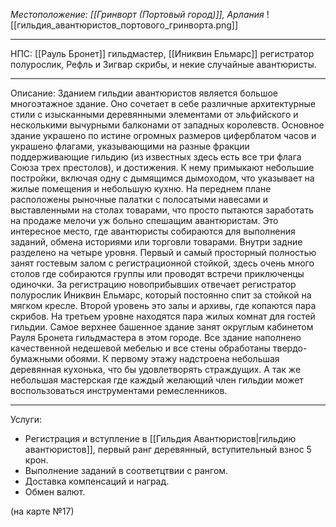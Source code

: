 *Местоположение: [[Гринворт (Портовый город)]], Арлания*
![[гильдия_авантюристов_портового_гринворта.png]]
_________
НПС: [[Рауль Бронет]] гильдмастер, [[Иниквин Ельмарс]] регистратор полурослик, Рефль и Зигвар скрибы, и некие случайные авантюристы.
_________
Описание: Зданием гильдии авантюристов является большое многоэтажное здание. Оно сочетает в себе различные архитектурные стили с изысканными деревянными элементами от эльфийского и несколькими вычурными балконами от западных королевств. Основное здание украшено по истине огромных размеров циферблатом часов и украшено флагами, указывающими на разные фракции поддерживающие гильдию (из известных здесь есть все три флага Союза трех престолов), и достижения. К нему примыкают небольшие постройки, включая одну с дымящимся дымоходом, что указывает на жилые помещения и небольшую кухню. На переднем плане расположены рыночные палатки с полосатыми навесами и выставленными на столах товарами, что просто пытаются заработать на продаже мелочи уж больно спешащим авантюристам. Это интересное место, где авантюристы собираются для выполнения заданий, обмена историями или торговли товарами. 
Внутри задние разделено на четыре уровня. Первый и самый просторный полностью занят гостевым залом с регистрационной стойкой, здесь очень много столов где собираются группы или проводят встречи приключенцы одиночки. За регистрацию новоприбывших отвечает регистратор полурослик Иниквин Ельмарс, который постоянно спит за стойкой на мягком кресле. Второй уровень это залы и архивы, где копаются пара скрибов. На третьем уровне находятся пара жилых комнат для гостей гильдии. Самое верхнее башенное здание занят округлым кабинетом Рауля Бронета гильдмастера в этом городе. Все здание наполнено качественной недешевой мебелью и все стены обработаны твердо-бумажными обоями. К первому этажу надстроена небольшая деревянная кухонька, что бы удовлетворять страждущих. А так же небольшая мастерская где каждый желающий член гильдии может воспользоваться инструментами ремесленников. 
_________
Услуги: 
* Регистрация и вступление в [[Гильдия Авантюристов|гильдию авантюристов]], первый ранг деревянный, вступительный взнос 5 крон. 
* Выполнение заданий в соответцтвии с рангом. 
* Доставка компенсаций и наград. 
* Обмен валют.

(на карте №17)

